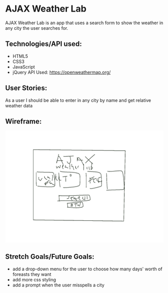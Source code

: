 # AJAX Weather Lab

AJAX Weather Lab is an app that uses a search form to show the weather in any city the user searches for.

## Technologies/API used:
- HTML5
- CSS3
- JavaScript
- jQuery
    API Used:
     https://openweathermap.org/


## User Stories:
As a user I should be able to enter in any city by name and get relative weather data

## Wireframe: 
![wireframe](./img/ajaxwireframe.png)

## Stretch Goals/Future Goals:
 - add a drop-down menu for the user to choose how many days' worth of foreasts they want
 - add more css styling
 - add a prompt when the user misspells a city
